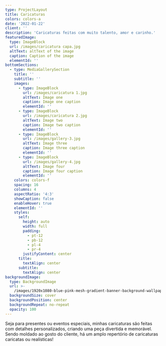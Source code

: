 ```yaml
---
type: ProjectLayout
title: Caricaturas
colors: colors-a
date: '2022-01-22'
client: ''
description: 'Caricaturas feitas com muito talento, amor e carinho.'
featuredImage:
  type: ImageBlock
  url: /images/caricatura capa.jpg
  altText: altText of the image
  caption: Caption of the image
  elementId: ''
bottomSections:
  - type: MediaGallerySection
    title: ''
    subtitle: ''
    images:
      - type: ImageBlock
        url: /images/caricatura 1.jpg
        altText: Image one
        caption: Image one caption
        elementId: ''
      - type: ImageBlock
        url: /images/caricatura 2.jpg
        altText: Image two
        caption: Image two caption
        elementId: ''
      - type: ImageBlock
        url: /images/gallery-3.jpg
        altText: Image three
        caption: Image three caption
        elementId: ''
      - type: ImageBlock
        url: /images/gallery-4.jpg
        altText: Image four
        caption: Image four caption
        elementId: ''
    colors: colors-f
    spacing: 16
    columns: 4
    aspectRatio: '4:3'
    showCaption: false
    enableHover: true
    elementId: ''
    styles:
      self:
        height: auto
        width: full
        padding:
          - pt-12
          - pb-12
          - pl-4
          - pr-4
        justifyContent: center
      title:
        textAlign: center
      subtitle:
        textAlign: center
backgroundImage:
  type: BackgroundImage
  url: >-
    /images/1920x1080-blue-pink-mesh-gradient-banner-background-wallpaper-website-template-landing-page-web-frame-text_685444-38.jpg
  backgroundSize: cover
  backgroundPosition: center
  backgroundRepeat: no-repeat
  opacity: 100
---
```

Seja para presentes ou eventos especiais, minhas caricaturas são feitas com detalhes personalizados, criando uma peça divertida e memorável. Sendo moldado ao gosto do cliente, há um amplo repertório de caricaturas caricatas ou realísticas!
